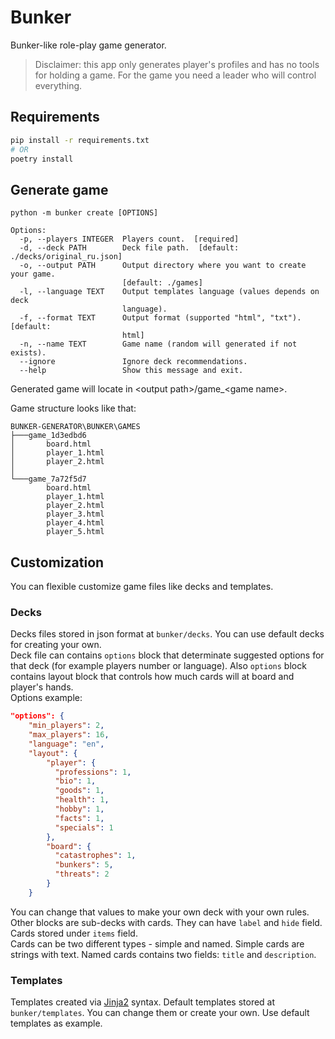 # Bunker

Bunker-like role-play game generator.
> Disclaimer: this app only generates player's profiles and has no tools for holding a game. For the game you need a leader who will control everything.


## Requirements
```bash
pip install -r requirements.txt
# OR
poetry install
```

## Generate game
```
python -m bunker create [OPTIONS]

Options:
  -p, --players INTEGER  Players count.  [required]
  -d, --deck PATH        Deck file path.  [default: ./decks/original_ru.json]
  -o, --output PATH      Output directory where you want to create your game.
                         [default: ./games]
  -l, --language TEXT    Output templates language (values depends on deck
                         language).
  -f, --format TEXT      Output format (supported "html", "txt").  [default:
                         html]
  -n, --name TEXT        Game name (random will generated if not exists).
  --ignore               Ignore deck recommendations.
  --help                 Show this message and exit.
```

Generated game will locate in \<output path\>/game_\<game name\>.

Game structure looks like that:
```
BUNKER-GENERATOR\BUNKER\GAMES
├───game_1d3edbd6
│       board.html
│       player_1.html
│       player_2.html
│
└───game_7a72f5d7
        board.html
        player_1.html
        player_2.html
        player_3.html
        player_4.html
        player_5.html

```

## Customization
You can flexible customize game files like decks and templates.

### Decks
Decks files stored in json format at `bunker/decks`. You can use default decks for creating your own.  
Deck file can contains `options` block that determinate suggested options for that deck (for example players number or language). Also `options` block contains layout block that controls how much cards will at board and player's hands.  
Options example:
```json
"options": {
    "min_players": 2,
    "max_players": 16,
    "language": "en",
    "layout": {
        "player": {
          "professions": 1,
          "bio": 1,
          "goods": 1,
          "health": 1,
          "hobby": 1,
          "facts": 1,
          "specials": 1
        },
        "board": {
          "catastrophes": 1,
          "bunkers": 5,
          "threats": 2
        }
    }
```
You can change that values to make your own deck with your own rules.
Other blocks are sub-decks with cards. They can have `label` and `hide` field. Cards stored under `items` field.  
Cards can be two different types - simple and named. Simple cards are strings with text. Named cards contains two fields: `title` and `description`.

### Templates
Templates created via [Jinja2](https://jinja.palletsprojects.com/en/3.1.x/) syntax. Default templates stored at `bunker/templates`. You can change them or create your own. Use default templates as example.
